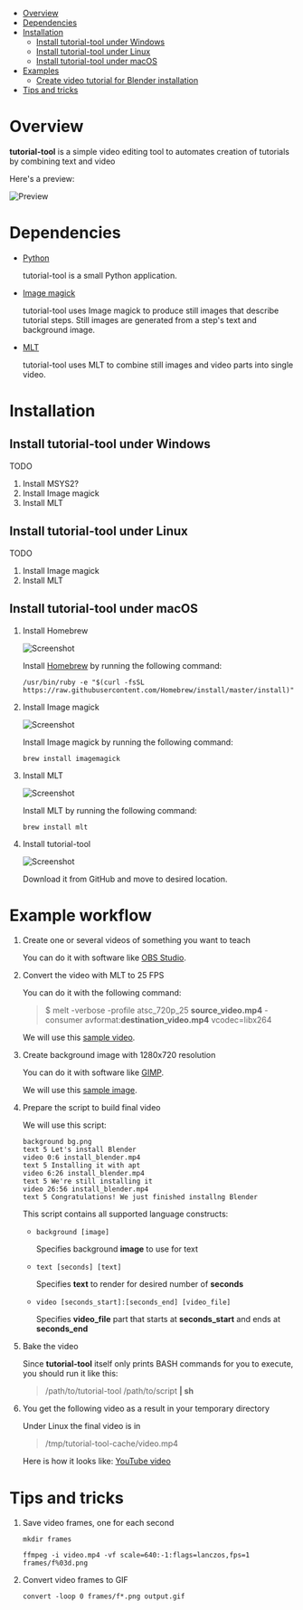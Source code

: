 * [Overview](#overview)
* [Dependencies](#deps)
* [Installation](#installation)
  * [Install tutorial-tool under Windows](#install-windows)
  * [Install tutorial-tool under Linux](#install-linux)
  * [Install tutorial-tool under macOS](#install-macos)
* [Examples](#examples)
  * [Create video tutorial for Blender installation](#example-blender)
* [Tips and tricks](#tips)

<a name="overview"/>

Overview
========

**tutorial-tool** is a simple video editing tool to automates creation of tutorials
by combining text and video

Here's a preview:

![Preview](example/video.gif)

<a name="deps"/>

Dependencies
============
* [Python](http://python.org)

  tutorial-tool is a small Python application.

* [Image magick](http://imagemagick.org)

  tutorial-tool uses Image magick to produce still images that describe
  tutorial steps. Still images are generated from a step's text
  and background image.

* [MLT](http://mltframework.org)

  tutorial-tool uses MLT to combine still images and video parts into
  single video.

<a name="installation"/>

Installation
============

<a name="install-windows"/>

Install tutorial-tool under Windows
-----------------------------------
TODO
1. Install MSYS2?
2. Install Image magick
3. Install MLT

<a name="install-linux"/>

Install tutorial-tool under Linux
---------------------------------
TODO
1. Install Image magick
2. Install MLT

<a name="install-macos"/>

Install tutorial-tool under macOS
---------------------------------

1. Install Homebrew

   ![Screenshot](readme/install-macos-01.png)

   Install [Homebrew](https://brew.sh/) by running the following command:

   `/usr/bin/ruby -e "$(curl -fsSL https://raw.githubusercontent.com/Homebrew/install/master/install)"`

2. Install Image magick
 
   ![Screenshot](readme/install-macos-02.png)

   Install Image magick by running the following command:

   `brew install imagemagick`

3. Install MLT
 
   ![Screenshot](readme/install-macos-03.png)

   Install MLT by running the following command:

   `brew install mlt`

4. Install tutorial-tool

   ![Screenshot](readme/install-macos-04.png)

   Download it from GitHub and move to desired location.

Example workflow
================
1. Create one or several videos of something you want to teach

   You can do it with software like [OBS Studio](https://obsproject.com).

2. Convert the video with MLT to 25 FPS

   You can do it with the following command:
   > $ melt -verbose -profile atsc_720p_25 **source_video.mp4** -consumer avformat:**destination_video.mp4** vcodec=libx264

   We will use this [sample video](example/install_blender.mp4).

1. Create background image with 1280x720 resolution

   You can do it with software like [GIMP](http://gimp.org).
   
   We will use this [sample image](example/bg.png).

1. Prepare the script to build final video

   We will use this script:
   ```
   background bg.png
   text 5 Let's install Blender
   video 0:6 install_blender.mp4
   text 5 Installing it with apt
   video 6:26 install_blender.mp4
   text 5 We're still installing it
   video 26:56 install_blender.mp4
   text 5 Congratulations! We just finished installng Blender
   ```
   This script contains all supported language constructs:

   * `background [image]`

     Specifies background **image** to use for text

   * `text [seconds] [text]`

     Specifies **text** to render for desired number of **seconds**

   * `video [seconds_start]:[seconds_end] [video_file]`
     
     Specifies **video_file** part that starts at **seconds_start** and ends at **seconds_end**

1. Bake the video

   Since **tutorial-tool** itself only prints BASH commands for you to execute,
   you should run it like this:
   > /path/to/tutorial-tool /path/to/script **| sh**

1. You get the following video as a result in your temporary directory

   Under Linux the final video is in
   > /tmp/tutorial-tool-cache/video.mp4

   Here is how it looks like: [YouTube video](https://youtu.be/ScwXSJpIXpQ)

<a name="deps"/>

Tips and tricks
===============

1. Save video frames, one for each second

   `
   mkdir frames
   `

   `
   ffmpeg -i video.mp4 -vf scale=640:-1:flags=lanczos,fps=1 frames/f%03d.png
   `

1. Convert video frames to GIF

   `convert -loop 0 frames/f*.png output.gif`

